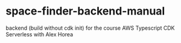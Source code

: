 # space-finder-backend-manual
backend (build without cdk init) for the course AWS Typescript CDK Serverless with Alex Horea
